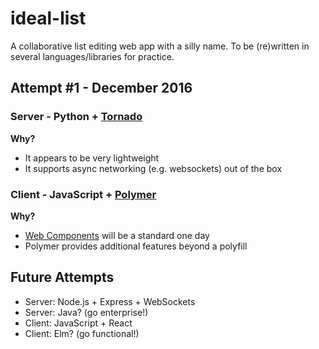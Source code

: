 # ideal-list

A collaborative list editing web app with a silly name. To be (re)written in several languages/libraries for practice.

## Attempt #1 - December 2016

### Server - Python + [Tornado](http://www.tornadoweb.org/)

__Why?__
* It appears to be very lightweight
* It supports async networking (e.g. websockets) out of the box

### Client - JavaScript + [Polymer](https://www.polymer-project.org)

__Why?__
* [Web Components](http://webcomponents.org/) will be a standard one day
* Polymer provides additional features beyond a polyfill

## Future Attempts

* Server: Node.js + Express + WebSockets
* Server: Java? (go enterprise!)
* Client: JavaScript + React
* Client: Elm? (go functional!)
